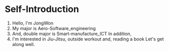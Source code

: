 # Self-Introduction

1. Hello, I'm JongWon
2. My major is Aero-Software_engineering 
3. And, double major is Smart-manufacture_ICT 
In addition,
4. I'm interested in Jiu-Jitsu, outside workout and, reading a book
Let's get along well.
